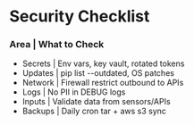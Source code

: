 # Security Checklist
### Area    | What to Check
- Secrets  | Env vars, key vault, rotated tokens
- Updates | pip list --outdated, OS patches
- Network | Firewall restrict outbound to APIs
- Logs     | No PII in DEBUG logs
- Inputs   | Validate data from sensors/APIs
- Backups  | Daily cron tar + aws s3 sync
